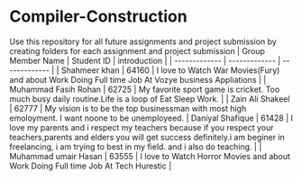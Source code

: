 # Compiler-Construction
Use this repository for all future assignments and project submission by creating folders for each assignment and project submission
| Group Member Name  | Student ID | introduction  |
| ------------- | ------------- | ------------- |
| Shahmeer khan  | 64160  |  I love to Watch War Movies(Fury) and about Work Doing Full time Job At Vozye business Appliations |
| Muhammad Fasih Rohan  | 62725  | My favorite sport game is cricket. Too much busy daily routine.Life is a loop of Eat Sleep Work.   |
| Zain Ali Shakeel  | 62777  | My vision is to be the top businessman with most high emoloyment. I want noone to be unemployeed. 
| Daniyal Shafique | 61428 | I love my parents and i respect my teachers because if you respect your teachers,parents and elders you will get success definitely.i am beginer in freelancing, i am trying to best in my field. and i also do teaching. |
| Muhammad umair Hasan  | 63555  |  I love to Watch Horror Movies and about Work Doing Full time Job At Tech Hurestic  |
